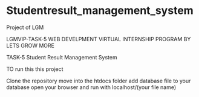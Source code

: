 # Studentresult_management_system


Project of LGM


LGMVIP-TASK-5
WEB DEVELPMENT VIRTUAL INTERNSHIP PROGRAM BY LETS GROW MORE

TASK-5 Student Result Management System

TO run this this project

Clone the repository
move into the htdocs folder
add database file to your database
open your browser and run with localhost/(your file name)
